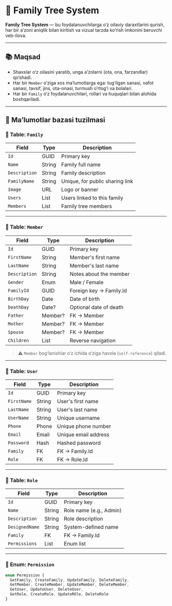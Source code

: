 # 🧬 Family Tree System

**Family Tree System** — bu foydalanuvchilarga o‘z oilaviy daraxtlarini qurish, har bir a’zoni aniqlik bilan kiritish va vizual tarzda ko‘rish imkonini beruvchi veb-ilova.

---

## 📚 Maqsad

- Shaxslar o‘z oilasini yaratib, unga a’zolarni (ota, ona, farzandlar) qo‘shadi.
- Har bir `Member` o‘ziga xos ma’lumotlarga ega: tug‘ilgan sanasi, vafot sanasi, tavsif, jins, ota-onasi, turmush o‘rtog‘i va bolalari.
- Har bir `Family` o‘z foydalanuvchilari, rollari va huquqlari bilan alohida boshqariladi.

---

## 🧱 Ma’lumotlar bazasi tuzilmasi

### 🔹 Table: `Family`
| Field       | Type     | Description                     |
|-------------|----------|---------------------------------|
| `Id`        | GUID     | Primary key                     |
| `Name`      | String   | Family full name                |
| `Description` | String | Family description              |
| `FamilyName`| String   | Unique, for public sharing link |
| `Image`     | URL      | Logo or banner                  |
| `Users`     | List     | Users linked to this family     |
| `Members`   | List     | Family tree members             |

---

### 🔹 Table: `Member`
| Field       | Type     | Description                       |
|-------------|----------|-----------------------------------|
| `Id`        | GUID     | Primary key                       |
| `FirstName` | String   | Member's first name               |
| `LastName`  | String   | Member's last name                |
| `Description`| String  | Notes about the member            |
| `Gender`    | Enum     | Male / Female                     |
| `FamilyId`  | GUID     | Foreign key → Family.Id           |
| `BirthDay`  | Date     | Date of birth                     |
| `DeathDay`  | Date?    | Optional date of death            |
| `Father`    | Member?  | FK → Member                       |
| `Mother`    | Member?  | FK → Member                       |
| `Spouse`    | Member?  | FK → Member                       |
| `Children`  | List     | Reverse navigation                |

> ⚠️ `Member` bog‘lanishlar o‘z ichida o‘ziga havola (`self-reference`) qiladi.

---

### 🔹 Table: `User`
| Field       | Type     | Description                |
|-------------|----------|----------------------------|
| `Id`        | GUID     | Primary key                |
| `FirstName` | String   | User's first name          |
| `LastName`  | String   | User's last name           |
| `UserName`  | String   | Unique username            |
| `Phone`     | Phone    | Unique phone number        |
| `Email`     | Email    | Unique email address       |
| `Password`  | Hash     | Hashed password            |
| `Family`    | FK       | FK → Family.Id             |
| `Role`      | FK       | FK → Role.Id               |

---

### 🔹 Table: `Role`
| Field          | Type     | Description             |
|----------------|----------|-------------------------|
| `Id`           | GUID     | Primary key             |
| `Name`         | String   | Role name (e.g., Admin) |
| `Description`  | String   | Role description        |
| `DesignedName` | String   | System-defined name     |
| `Family`       | FK       | FK → Family.Id          |
| `Permissions`  | List     | Enum list               |

---

### 🔹 Enum: `Permission`
```ts
enum Permission {
  GetFamily, CreateFamily, UpdateFamily, DeleteFamily,
  GetMember, CreateMember, UpdateMember, DeleteMember,
  GetUser, UpdateUser, DeleteUser,
  GetRole, CreateRole, UpdateROle, DeleteRole
}
